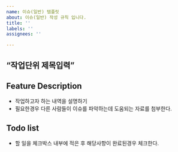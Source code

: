 ```yaml
---
name: 이슈(일반) 템플릿
about: 이슈(일반) 작성 규칙 입니다.
title: ''
labels: ''
assignees: ''

---
```


## “작업단위 제목입력”

## **Feature Description**

- 작업하고자 하는 내역을 설명하기
- 필요한경우 다른 사람들이 이슈를 파악하는데 도움되는 자료를 첨부한다.

## **Todo list**

- 할 일을 체크박스 내부에 적은 후 해당사항이 완료된경우 체크한다.
